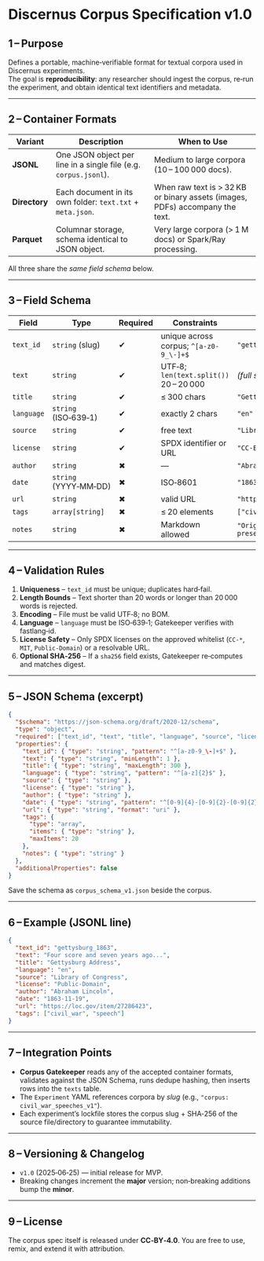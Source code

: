 # Discernus Corpus Specification v1.0

## 1 – Purpose  
Defines a portable, machine‑verifiable format for textual corpora used in Discernus experiments.  
The goal is **reproducibility**: any researcher should ingest the corpus, re‑run the experiment, and obtain identical text identifiers and metadata.

---

## 2 – Container Formats  

| Variant | Description | When to Use |
|---------|-------------|-------------|
| **JSONL** | One JSON object per line in a single file (e.g. `corpus.jsonl`). | Medium to large corpora (10 – 100 000 docs). |
| **Directory** | Each document in its own folder: `text.txt` + `meta.json`. | When raw text is > 32 KB or binary assets (images, PDFs) accompany the text. |
| **Parquet** | Columnar storage, schema identical to JSON object. | Very large corpora (> 1 M docs) or Spark/Ray processing. |

All three share the *same field schema* below.

---

## 3 – Field Schema  

| Field | Type | Required | Constraints | Example |
|-------|------|----------|-------------|---------|
| `text_id` | `string` (slug) | ✔ | unique across corpus; `^[a-z0-9_\-]+$` | `"gettysburg_1863"` |
| `text` | `string` | ✔ | UTF‑8; `len(text.split())` 20 – 20 000 | *(full speech text)* |
| `title` | `string` | ✔ | ≤ 300 chars | `"Gettysburg Address"` |
| `language` | `string` (ISO‑639‑1) | ✔ | exactly 2 chars | `"en"` |
| `source` | `string` | ✔ | free text | `"Library of Congress"` |
| `license` | `string` | ✔ | SPDX identifier or URL | `"CC‑BY‑4.0"` |
| `author` | `string` | ✖ | — | `"Abraham Lincoln"` |
| `date` | `string` (YYYY‑MM‑DD) | ✖ | ISO‑8601 | `"1863-11-19"` |
| `url` | `string` | ✖ | valid URL | `"https://loc.gov/item/27286423"` |
| `tags` | `array[string]` | ✖ | ≤ 20 elements | `["civil_war","speech"]` |
| `notes` | `string` | ✖ | Markdown allowed | `"Original punctuation preserved."` |

---

## 4 – Validation Rules  

1. **Uniqueness** – `text_id` must be unique; duplicates hard‑fail.  
2. **Length Bounds** – Text shorter than 20 words or longer than 20 000 words is rejected.  
3. **Encoding** – File must be valid UTF‑8; no BOM.  
4. **Language** – `language` must be ISO‑639‑1; Gatekeeper verifies with fastlang‑id.  
5. **License Safety** – Only SPDX licenses on the approved whitelist (`CC‑*`, `MIT`, `Public‑Domain`) or a resolvable URL.  
6. **Optional SHA‑256** – If a `sha256` field exists, Gatekeeper re‑computes and matches digest.

---

## 5 – JSON Schema (excerpt)

```json
{
  "$schema": "https://json-schema.org/draft/2020-12/schema",
  "type": "object",
  "required": ["text_id", "text", "title", "language", "source", "license"],
  "properties": {
    "text_id": { "type": "string", "pattern": "^[a-z0-9_\-]+$" },
    "text": { "type": "string", "minLength": 1 },
    "title": { "type": "string", "maxLength": 300 },
    "language": { "type": "string", "pattern": "^[a-z]{2}$" },
    "source": { "type": "string" },
    "license": { "type": "string" },
    "author": { "type": "string" },
    "date": { "type": "string", "pattern": "^[0-9]{4}-[0-9]{2}-[0-9]{2}$" },
    "url": { "type": "string", "format": "uri" },
    "tags": {
      "type": "array",
      "items": { "type": "string" },
      "maxItems": 20
    },
    "notes": { "type": "string" }
  },
  "additionalProperties": false
}
```

Save the schema as `corpus_schema_v1.json` beside the corpus.

---

## 6 – Example (JSONL line)

```json
{
  "text_id": "gettysburg_1863",
  "text": "Four score and seven years ago...",
  "title": "Gettysburg Address",
  "language": "en",
  "source": "Library of Congress",
  "license": "Public-Domain",
  "author": "Abraham Lincoln",
  "date": "1863-11-19",
  "url": "https://loc.gov/item/27286423",
  "tags": ["civil_war", "speech"]
}
```

---

## 7 – Integration Points  

- **Corpus Gatekeeper** reads any of the accepted container formats, validates against the JSON Schema, runs dedupe hashing, then inserts rows into the `texts` table.  
- The `Experiment` YAML references corpora by *slug* (e.g., `"corpus: civil_war_speeches_v1"`).  
- Each experiment’s lockfile stores the corpus slug + SHA‑256 of the source file/directory to guarantee immutability.

---

## 8 – Versioning & Changelog  

- `v1.0` (2025‑06‑25) — initial release for MVP.  
- Breaking changes increment the **major** version; non‑breaking additions bump the **minor**.

---

## 9 – License  

The corpus spec itself is released under **CC‑BY‑4.0**.  You are free to use, remix, and extend it with attribution.

